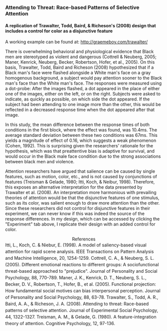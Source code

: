 <h3>Attending to Threat: Race-based Patterns of Selective Attention</h3>
<h4>A replication of Trawalter, Todd, Baird, & Richeson's (2008) design that includes a control for color as a disjunctive feature</h4>

A working example can be found at: http://graemeboy.com/trawalter/

There is overwhelming behavioral and physiological evidence that Black men are stereotyped as violent and dangerous (Cottrell & Neuberg, 2005; Maner, Kenrick, Neuberg, Becker, Robertson, Hofer, et al., 2005). On this basis, Trawalter, Todd, Baird and Richeson (2008) hypothesized that if a Black man's face were flashed alongside a White man's face on a gray homogenous background, a subject would pay attention sooner to the Black man's face than the White man's face. The responses were measured using a dot-probe: After the images flashed, a dot appeared in the place of either one of the images, either on the left, or on the right. Subjects were asked to indicate, as quickly as possible, on which side the dot appeared. If the subject had been attending to one image more than the other, this would be reflected in a decreased response time when the dot appeared after that image.

In this study, the mean difference between the response times of both conditions in the first block, where the effect was found, was 10.4ms. The average standard deviation between these two conditions was 67ms. This yields a magnitude of effect of 0.16, which suggests a weak phenomenon (Cohen, 1992). This is surprising given the researchers' rationale for the hypothesis, which was that preattentive bias is adaptive for survival, and would occur in the Black male face condition due to the strong associations between black men and violence.

Attention researchers have argued that salience can be caused by single features, such as motion, color, etc., and is not caused by conjunctions of features (Treisman & Gelade, 1980; Itti, Koch, & Neibur, 1998). Therefore, this exposes an alternative interpretation for the data presented by Trawalter et al. (2008). An interpretation more harmonious with prevailing theories of attention would be that the disjunctive features of one stimulus, such as its color, was salient enough to draw more attention than the other. Since these researchers did not control for disjunctive features in their experiment, we can never know if this was indeed the source of the response differences. In my design, which can be accessed by clicking the "Experiment" tab above, I replicate their design with an added control for color.

<div style="text-align:center">References</div>

<div style="line-height:1.5">Itti, L., Koch, C. & Niebur, E. (1998). A model of saliency-based visual attention for rapid scene analysis. IEEE Transactions on Pattern Analysis and Machine Intelligence, 20, 1254-1259.
Cottrell, C. A., & Neuberg, S. L. (2005). Different emotional reactions to different groups: A sociofunctional threat-based approached to "prejudice". Journal of Personality and Social Psychology, 88, 770-789.
Maner, J. K., Kenrick, D. T., Neuberg, S. L., Becker, D. V., Robertson, T., Hofer, B., et al. (2005). Functional projection: How fundamental social motives can bias interpersonal perception. Journal of Personality and Social Psychology, 88, 63-78.
Trawalter, S., Todd, A. R., Baird, A. A., & Richeson, J. A. (2008). Attending to threat: Race-based patterns of selective attention. Journal of Experimental Social Psychology, 44, 1322-1327.
Treisman, A. M., & Gelade, G. (1980). A feature-integration theory of attention. Cognitive Psychology, 12, 97-136.</div>
